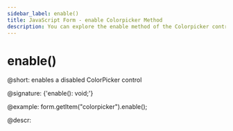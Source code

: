 ```yaml
---
sidebar_label: enable()
title: JavaScript Form - enable Colorpicker Method 
description: You can explore the enable method of the Colorpicker control of Form in the documentation of the DHTMLX JavaScript UI library. Browse developer guides and API reference, try out code examples and live demos, and download a free 30-day evaluation version of DHTMLX Suite 7.
---
```


# enable()

@short: enables a disabled ColorPicker control

@signature: {'enable(): void;'}

@example:
form.getItem("colorpicker").enable();

@descr:
